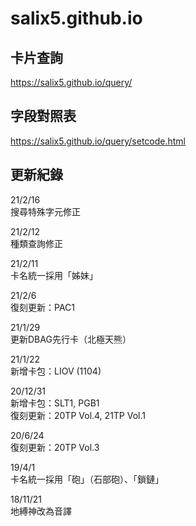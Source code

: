 # salix5.github.io
## 卡片查詢
<https://salix5.github.io/query/>

## 字段對照表
<https://salix5.github.io/query/setcode.html>

## 更新紀錄
21/2/16  
搜尋特殊字元修正

21/2/12  
種類查詢修正

21/2/11  
卡名統一採用「姊妹」

21/2/6   
復刻更新：PAC1

21/1/29  
更新DBAG先行卡（北極天熊）

21/1/22  
新增卡包：LIOV (1104)

20/12/31  
新增卡包：SLT1, PGB1  
復刻更新：20TP Vol.4, 21TP Vol.1

20/6/24  
復刻更新：20TP Vol.3

19/4/1  
卡名統一採用「砲」（石部砲）、「鎖鏈」

18/11/21  
地縛神改為音譯
